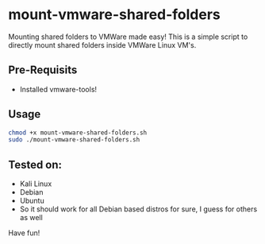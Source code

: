 # mount-vmware-shared-folders

Mounting shared folders to VMWare made easy!
This is a simple script to directly mount shared folders inside VMWare Linux VM's.

## Pre-Requisits

* Installed vmware-tools!

## Usage

```bash
chmod +x mount-vmware-shared-folders.sh
sudo ./mount-vmware-shared-folders.sh
```

## Tested on:

* Kali Linux 
* Debian
* Ubuntu
* So it should work for all Debian based distros for sure, I guess for others as well

Have fun!
